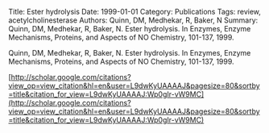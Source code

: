 Title: Ester hydrolysis
Date: 1999-01-01
Category: Publications
Tags: review, acetylcholinesterase
Authors: Quinn, DM, Medhekar, R, Baker, N
Summary: Quinn, DM, Medhekar, R, Baker, N. Ester hydrolysis. In Enzymes, Enzyme Mechanisms, Proteins, and Aspects of NO Chemistry, 101-137, 1999.

Quinn, DM, Medhekar, R, Baker, N. Ester hydrolysis. In Enzymes, Enzyme Mechanisms, Proteins, and Aspects of NO Chemistry, 101-137, 1999.

[http://scholar.google.com/citations?view_op=view_citation&hl=en&user=L9dwKyUAAAAJ&pagesize=80&sortby=title&citation_for_view=L9dwKyUAAAAJ:Wp0gIr-vW9MC](http://scholar.google.com/citations?view_op=view_citation&hl=en&user=L9dwKyUAAAAJ&pagesize=80&sortby=title&citation_for_view=L9dwKyUAAAAJ:Wp0gIr-vW9MC)
